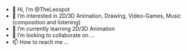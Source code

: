 - 👋 Hi, I’m @TheLeospot
- 👀 I’m interested in 2D/3D Animation, Drawing, Video-Games, Music (composition and listening)
- 🌱 I’m currently learning 2D/3D Animation
- 💞️ I’m looking to collaborate on ...
- 📫 How to reach me ...

<!---
TheLeospot/TheLeospot is a ✨ special ✨ repository because its `README.md` (this file) appears on your GitHub profile.
You can click the Preview link to take a look at your changes.
--->
